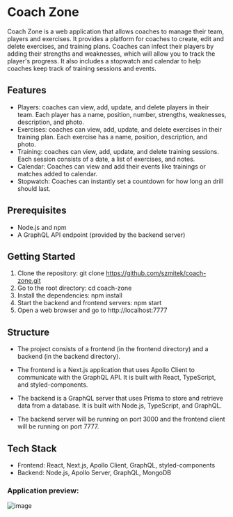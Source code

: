 # Coach Zone
Coach Zone is a web application that allows coaches to manage their team, players and exercises. It provides a platform for coaches to create, edit and delete exercises, and training plans. Coaches can infect their players by adding their strengths and weaknesses, which will allow you to track the player's progress. It also includes a stopwatch and calendar to help coaches keep track of training sessions and events.

## Features
* Players: coaches can view, add, update, and delete players in their team. Each player has a name, position, number, strengths, weaknesses, description, and photo.
* Exercises: coaches can view, add, update, and delete exercises in their training plan. Each exercise has a name, position, description, and photo.
* Training: coaches can view, add, update, and delete training sessions. Each session consists of a date, a list of exercises, and notes.
* Calendar: Coaches can view and add their events like trainings or matches added to calendar.
* Stopwatch: Coaches can instantly set a countdown for how long an drill should last.
## Prerequisites
* Node.js and npm
* A GraphQL API endpoint (provided by the backend server)
## Getting Started
1. Clone the repository: git clone https://github.com/szmitek/coach-zone.git
2. Go to the root directory: cd coach-zone
3. Install the dependencies: npm install
4. Start the backend and frontend servers: npm start
5. Open a web browser and go to http://localhost:7777
## Structure
* The project consists of a frontend (in the frontend directory) and a backend (in the backend directory).

* The frontend is a Next.js application that uses Apollo Client to communicate with the GraphQL API. It is built with React, TypeScript, and styled-components.

* The backend is a GraphQL server that uses Prisma to store and retrieve data from a database. It is built with Node.js, TypeScript, and GraphQL.

* The backend server will be running on port 3000 and the frontend client will be running on port 7777.

## Tech Stack
* Frontend: React, Next.js, Apollo Client, GraphQL, styled-components
* Backend: Node.js, Apollo Server, GraphQL, MongoDB

### Application preview: 

![image](https://github.com/szmitek/coach-zone/assets/61392709/4116a6d9-8c95-4d4c-abbe-a5429900bc48)

